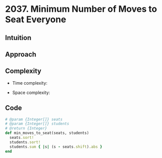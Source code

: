 # 2037. Minimum Number of Moves to Seat Everyone

## Intuition

## Approach
<!-- Describe your approach to solving the problem. -->

## Complexity

- Time complexity:
<!-- Add your time complexity here, e.g. $$O(n)$$ -->

- Space complexity:
<!-- Add your space complexity here, e.g. $$O(n)$$ -->

## Code

```ruby
# @param {Integer[]} seats
# @param {Integer[]} students
# @return {Integer}
def min_moves_to_seat(seats, students)
  seats.sort!
  students.sort!
  students.sum { |s| (s - seats.shift).abs }
end
```
